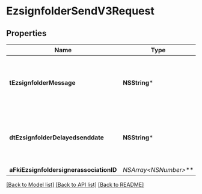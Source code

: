 # EzsignfolderSendV3Request

## Properties
Name | Type | Description | Notes
------------ | ------------- | ------------- | -------------
**tEzsignfolderMessage** | **NSString*** | A custom text message that will be added to the email sent. | 
**dtEzsignfolderDelayedsenddate** | **NSString*** | The date and time at which the Ezsignfolder will be sent in the future. | [optional] 
**aFkiEzsignfoldersignerassociationID** | **NSArray&lt;NSNumber*&gt;*** |  | 

[[Back to Model list]](../README.md#documentation-for-models) [[Back to API list]](../README.md#documentation-for-api-endpoints) [[Back to README]](../README.md)


